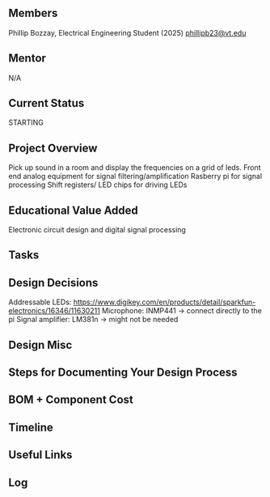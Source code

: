 ## Members
Phillip Bozzay, Electrical Engineering Student (2025)
phillipb23@vt.edu

## Mentor
N/A

## Current Status
STARTING 

## Project Overview

Pick up sound in a room and display the frequencies on a grid of leds.
Front end analog equipment for signal filtering/amplification 
Rasberry pi for signal processing
Shift registers/ LED chips for driving LEDs 

## Educational Value Added
Electronic circuit design and digital signal processing 

## Tasks


## Design Decisions
Addressable LEDs: https://www.digikey.com/en/products/detail/sparkfun-electronics/16346/11630211
Microphone: INMP441 -> connect directly to the pi 
Signal amplifier: LM381n -> might not be needed 

<!-- Your Text Here. You may work with your mentor on this later when they are assigned -->

## Design Misc

<!-- Your Text Here. You may work with your mentor on this later when they are assigned -->

## Steps for Documenting Your Design Process

<!-- Your Text Here. You may work with your mentor on this later when they are assigned -->

## BOM + Component Cost

<!-- Your Text Here. You may work with your mentor on this later when they are assigned -->

## Timeline

<!-- Your Text Here. You may work with your mentor on this later when they are assigned -->

## Useful Links

<!-- Your Text Here. You may work with your mentor on this later when they are assigned -->

## Log

<!-- Your Text Here. You may work with your mentor on this later when they are assigned -->


